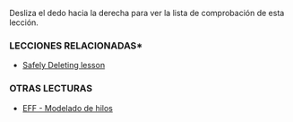 [Title]: # (¿Y ahora qué?)
[Difficulty]: # (Principiante)
[Order]: # (3)

Desliza el dedo hacia la derecha para ver la lista de comprobación de esta lección.

### LECCIONES RELACIONADAS*

*	[Safely Deleting lesson](umbrella://lesson/safely-deleting)

### OTRAS LECTURAS

*	[EFF - Modelado de hilos](https://ssd.eff.org/en/module/introduction-threat-modeling)

